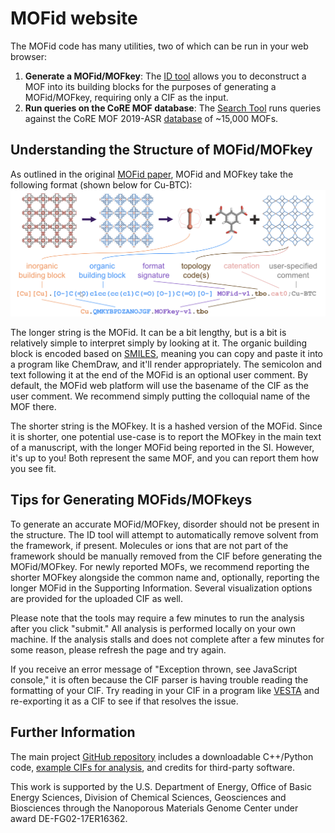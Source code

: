 # MOFid website

The MOFid code has many utilities, two of which can be run in your web browser:

1. **Generate a MOFid/MOFkey**: The [ID tool](sbu.html) allows you to deconstruct a MOF into its building blocks for the purposes of generating a MOFid/MOFkey, requiring only a CIF as the input.
2. **Run queries on the CoRE MOF database**: The [Search Tool](searchdb.html) runs queries against the CoRE MOF 2019-ASR [database](https://zenodo.org/record/3677685) of ~15,000 MOFs.

## Understanding the Structure of MOFid/MOFkey

As outlined in the original [MOFid paper](https://pubs.acs.org/doi/abs/10.1021/acs.cgd.9b01050), MOFid and MOFkey take the following format (shown below for Cu-BTC): ![mofid](mofid.png)

The longer string is the MOFid. It can be a bit lengthy, but is a bit is relatively simple to interpret simply by looking at it. The organic building block is encoded based on [SMILES](https://en.wikipedia.org/wiki/Simplified_molecular-input_line-entry_system), meaning you can copy and paste it into a program like ChemDraw, and it'll render appropriately. The semicolon and text following it at the end of the MOFid is an optional user comment. By default, the MOFid web platform will use the basename of the CIF as the user comment. We recommend simply putting the colloquial name of the MOF there.

The shorter string is the MOFkey. It is a hashed version of the MOFid. Since it is shorter, one potential use-case is to report the MOFkey in the main text of a manuscript, with the longer MOFid being reported in the SI. However, it's up to you! Both represent the same MOF, and you can report them how you see fit.

## Tips for Generating MOFids/MOFkeys

To generate an accurate MOFid/MOFkey, disorder should not be present in the structure. The ID tool will attempt to automatically remove solvent from the framework, if present. Molecules or ions that are not part of the framework should be manually removed from the CIF before generating the MOFid/MOFkey. For newly reported MOFs, we recommend reporting the shorter MOFkey alongside the common name and, optionally, reporting the longer MOFid in the Supporting Information. Several visualization options are provided for the uploaded CIF as well.

Please note that the tools may require a few minutes to run the analysis after you click "submit." All analysis is performed locally on your own machine. If the analysis stalls and does not complete after a few minutes for some reason, please refresh the page and try again.

If you receive an error message of "Exception thrown, see JavaScript console," it is often because the CIF parser is having trouble reading the formatting of your CIF. Try reading in your CIF in a program like [VESTA](https://jp-minerals.org/vesta/en/download.html) and re-exporting it as a CIF to see if that resolves the issue.

## Further Information

The main project [GitHub repository](https://github.com/snurr-group/mofid) includes a downloadable C++/Python code, [example CIFs for analysis](https://github.com/snurr-group/mofid/tree/master/Resources/TestCIFs), and credits for third-party software.

This work is supported by the U.S. Department of Energy, Office of Basic 
Energy Sciences, Division of Chemical Sciences, Geosciences and 
Biosciences through the Nanoporous Materials Genome Center under award 
DE-FG02-17ER16362.
